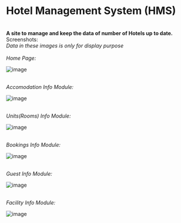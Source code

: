 # Hotel Management System (HMS)
<br>
<b>A site to manage and keep the data of number of Hotels up to date.</b><br>
Screenshots:<br>
<i>Data in these images is only for display purpose</i><br>
<br><i>Home Page:</i>

![image](https://user-images.githubusercontent.com/127186112/231210274-2d8f0253-39a1-4951-b206-30e216944878.png)

<br><i>Accomodation Info Module:</i>

![image](https://user-images.githubusercontent.com/127186112/231210507-3945ba43-c415-4e3b-b01e-a0d27949338a.png)

<br><i>Units(Rooms) Info Module:</i>

![image](https://user-images.githubusercontent.com/127186112/231210746-3c3d038b-6344-43c7-bf15-c3935954e5df.png)

<br><i>Bookings Info Module:</i>

![image](https://user-images.githubusercontent.com/127186112/231211100-14fdadd7-bcae-4e2c-935b-8312eee5bbc1.png)

<br><i>Guest Info Module:</i>

![image](https://user-images.githubusercontent.com/127186112/231211247-283365fc-c122-4732-9db7-7b4f558f810a.png)

<br><i>Facility Info Module:</i>

![image](https://user-images.githubusercontent.com/127186112/231211319-ae620668-da7a-453b-a28c-15c0cb0f421f.png)


